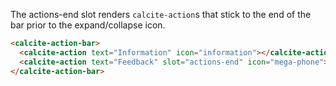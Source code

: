 The actions-end slot renders `calcite-action`s that stick to the end of the bar prior to the expand/collapse icon.

```html
<calcite-action-bar>
  <calcite-action text="Information" icon="information"></calcite-action>
  <calcite-action text="Feedback" slot="actions-end" icon="mega-phone"></calcite-action>
</calcite-action-bar>
```

